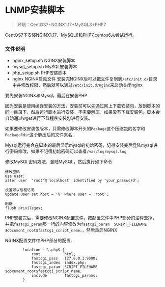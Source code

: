 # LNMP安装脚本

>环境：CentOS7+NGINX1.17+MySQL8+PHP7

CentOS7下安装NGINX1.17、MySQL8和PHP7,centos6未尝试运行。


### 文件说明
- nginx_setup.sh NGINX安装脚本
- mysql_setup.sh MySQL安装脚本
- php_setup.sh PHP安装脚本
- nginx NGINX启动文件 安装完NGINX后可以把文件复制到`/etc/init.d/`目录中并修改权限，然后就可以通过`/etc/init.d/nginx`来启动关闭nginx


要先安装NGINX和Mysql，最后在安装PHP

因为安装是使用编译安装的方法，安装前可以先通过网上下载安装包，放到脚本的同一目录下，然后运行脚本进行安装，不需要解压，如果没有下载安装包，脚本会自动通过wget进行下载程序安装包进行安装。

如果要修改安装包版本，只需修改脚本开头的`Package`这个压缩包的名字和`PackageFdir`这个解压后的文件夹名.

Mysql运行完会在脚本的最后显示mysql的初始密码，记得安装完后登陆mysql进行密码修改，如果不记得初始密码可以查看`/var/log/mysql.log`.

修改MySQL密码方法，登陆MySQL，然后执行如下命令
```
修改密码
use user;
alter user  'root'@'localhost' identified by 'your_password';

设置可以远程访问
update user set host = '%' where user = 'root';

刷新
flush privileges;
```


PHP安装完后，需要修改NGINX配置文件，把配置文件中PHP部分的注释去掉，并把`fastcgi_param`那一行的内容修改为`fastcgi_param  SCRIPT_FILENAME  $document_root$fastcgi_script_name;`，然后重启NGINX

NGINX配置文件中PHP部分的配置:
```
        location ~ \.php$ {
            root           html;
            fastcgi_pass   127.0.0.1:9000;
            fastcgi_index  index.php;
            fastcgi_param  SCRIPT_FILENAME  $document_root$fastcgi_script_name;
            include        fastcgi_params;
        }
```